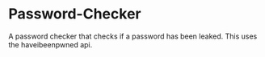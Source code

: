 # Password-Checker
A password checker that checks if a password has been leaked. This uses the haveibeenpwned api.
